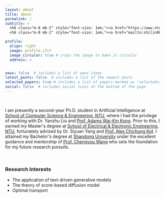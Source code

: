 ```yaml
---
layout: about
title: about
permalink: /
subtitle: >
  <h6 class="m-0 mb-2" style="font-size: 1em;"><a href="https://www.ntu.edu.sg/" class="page-description" target="_blank">Nanyang Technological University</a></h6>
  <h6 class="m-0 mb-2" style="font-size: 1em;"><a href="mailto:shilin002@e.ntu.edu.sg" class="page-description" target="_blank">Email: shilin002@e.ntu.edu.sg</a></h6>

profile:
  align: right
  image: profile.jfif
  image_circular: true # crops the image to make it circular
  address: >


news: false  # includes a list of news items
latest_posts: false  # includes a list of the newest posts
selected_papers: true # includes a list of papers marked as "selected={true}"
social: false  # includes social icons at the bottom of the page
---
```

<br>


I am presently a second-year Ph.D. student in Artificial Intelligence at [School of Computer Science & Engineering, NTU](https://www.ntu.edu.sg/scse), where I had the privilege of working with Dr. Yanzhu Liu and [Prof. Adams Wai-Kin Kong](https://personal.ntu.edu.sg/AdamsKong/). Prior to this, I earned my Master's degree at [School of Electrical & Electronic Engineering, NTU](https://www.ntu.edu.sg/eee), fortunately advised by Dr. Siyuan Yang and [Prof. Alex Chichung Kot](https://personal.ntu.edu.sg/eackot/index.html). I attained my Bachelor's degree at [Shandong University](https://enie.wh.sdu.edu.cn/) under the excellent guidance and mentorship of [Prof. Chengyou Wang](https://scholar.google.com/citations?user=ESsx9WUAAAAJ&hl=zh-CN) who sets the foundation for my future research pursuits.

<br>

### Research Interests
- The application of text-driven generative models
- The theory of score-based diffusion model
- Optimal transport

<br>

<!-- Write your biography here. Tell the world about yourself. Link to your favorite [subreddit](http://reddit.com). You can put a picture in, too. The code is already in, just name your picture `prof_pic.jpg` and put it in the `img/` folder.

Put your address / P.O. box / other info right below your picture. You can also disable any of these elements by editing `profile` property of the YAML header of your `_pages/about.md`. Edit `_bibliography/papers.bib` and Jekyll will render your [publications page](/al-folio/publications/) automatically.

Link to your social media connections, too. This theme is set up to use [Font Awesome icons](http://fortawesome.github.io/Font-Awesome/) and [Academicons](https://jpswalsh.github.io/academicons/), like the ones below. Add your Facebook, Twitter, LinkedIn, Google Scholar, or just disable all of them. -->
